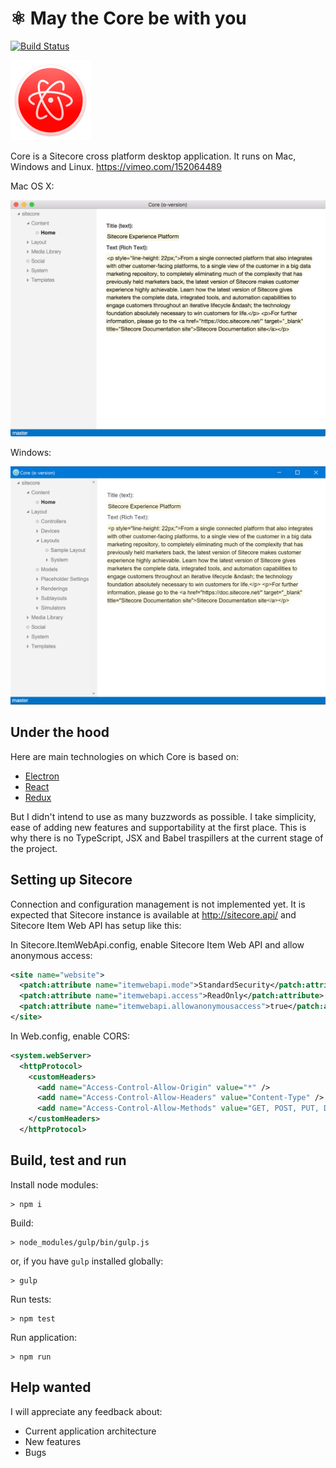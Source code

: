 # ⚛ May the Core be with you

[![Build Status](https://travis-ci.org/romaklimenko/core.svg?branch=master)](https://travis-ci.org/romaklimenko/core)

<img src="https://raw.githubusercontent.com/romaklimenko/core/master/img/core.png" height="128" width="128" />

Core is a Sitecore cross platform desktop application. It runs on Mac, Windows and Linux. https://vimeo.com/152064489

Mac OS X:

<img src="https://raw.githubusercontent.com/romaklimenko/core/master/img/screenshot-mac.png" />

Windows:

<img src="https://raw.githubusercontent.com/romaklimenko/core/master/img/screenshot-win.png" />

## Under the hood

Here are main technologies on which Core is based on:
 * [Electron](http://electron.atom.io/)
 * [React](https://facebook.github.io/react/)
 * [Redux](http://redux.js.org/)

But I didn't intend to use as many buzzwords as possible. I take simplicity, ease of adding new features and supportability at the first place. This is why there is no TypeScript, JSX and Babel traspillers at the current stage of the project.


## Setting up Sitecore

Connection and configuration management is not implemented yet. It is expected that Sitecore instance is available at http://sitecore.api/ and Sitecore Item Web API has setup like this:

In Sitecore.ItemWebApi.config, enable Sitecore Item Web API and allow anonymous access:
```xml
<site name="website">
  <patch:attribute name="itemwebapi.mode">StandardSecurity</patch:attribute>
  <patch:attribute name="itemwebapi.access">ReadOnly</patch:attribute>
  <patch:attribute name="itemwebapi.allowanonymousaccess">true</patch:attribute>
</site>
```

In Web.config, enable CORS:
```xml
<system.webServer>
  <httpProtocol>
    <customHeaders>
      <add name="Access-Control-Allow-Origin" value="*" />
      <add name="Access-Control-Allow-Headers" value="Content-Type" />
      <add name="Access-Control-Allow-Methods" value="GET, POST, PUT, DELETE, OPTIONS" />
    </customHeaders>
  </httpProtocol>
```


## Build, test and run

Install node modules:
```
> npm i
```

Build:
``` 
> node_modules/gulp/bin/gulp.js
```
or, if you have `gulp` installed globally:
``` 
> gulp
```

Run tests:
```
> npm test
```

Run application:
```
> npm run
```

## Help wanted

I will appreciate any feedback about:
* Current application architecture
* New features
* Bugs
